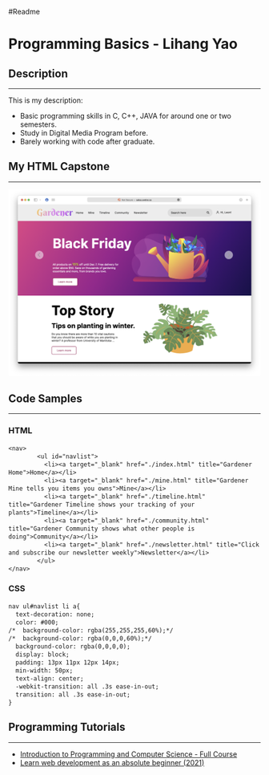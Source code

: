 #Readme

# Programming Basics - Lihang Yao

## Description 
---
This is my description:

* Basic programming skills in C, C++, JAVA for around one or two semesters.
* Study in Digital Media Program before.
* Barely working with code after graduate.

## My HTML Capstone
---
![mycapstonescreenshot](MyCapstone.png)

## Code Samples
---
### HTML
```
<nav> 
        <ul id="navlist">
          <li><a target="_blank" href="./index.html" title="Gardener Home">Home</a></li>
          <li><a target="_blank" href="./mine.html" title="Gardener Mine tells you items you owns">Mine</a></li>
          <li><a target="_blank" href="./timeline.html" title="Gardener Timeline shows your tracking of your plants">Timeline</a></li>
          <li><a target="_blank" href="./community.html" title="Gardener Community shows what other people is doing">Community</a></li>
          <li><a target="_blank" href="./newsletter.html" title="Click and subscribe our newsletter weekly">Newsletter</a></li>
        </ul>
</nav>
```

### CSS
```
nav ul#navlist li a{
  text-decoration: none;
  color: #000;
/*  background-color: rgba(255,255,255,60%);*/
/*  background-color: rgba(0,0,0,60%);*/
  background-color: rgba(0,0,0,0);
  display: block;
  padding: 13px 11px 12px 14px;
  min-width: 50px;
  text-align: center;
  -webkit-transition: all .3s ease-in-out;
  transition: all .3s ease-in-out;
}
```

## Programming Tutorials
---
* [Introduction to Programming and Computer Science - Full Course](https://youtu.be/zOjov-2OZ0E)
* [Learn web development as an absolute beginner (2021)](https://coder-coder.com/learn-web-development/)

